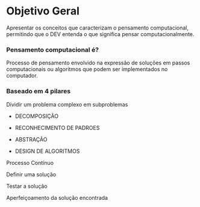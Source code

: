 # Objetivo Geral
  
Apresentar os conceitos que caracterizam o pensamento computacional, permitindo que o DEV entenda o que significa pensar computacionalmente.

### Pensamento computacional é?

Processo de pensamento envolvido na expressão de soluções em passos computacionais ou algoritmos que podem ser implementados no computador.

### Baseado em 4 pilares

Dividir um problema complexo em subproblemas

 - DECOMPOSIÇÃO

 - RECONHECIMENTO DE PADROES

 - ABSTRAÇÃO

 - DESIGN DE ALGORITMOS

Processo Contínuo

Definir uma solução

Testar a solução

Aperfeiçoamento da solução encontrada